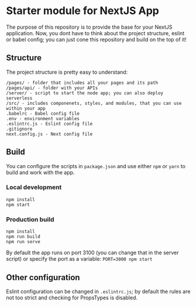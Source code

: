 # Starter module for NextJS App

The purpose of this repository is to provide the base for your NextJS application. Now, you dont have to think about the project structure, eslint or babel config; you can just cone this repository and build on the top of it!

## Structure

The project structure is pretty easy to understand:

```
/pages/ - folder that includes all your pages and its path
/pages/api/ - folder with your APIs
/server/ - script to start the node app; you can also deploy serverless
/src/ - includes componenets, styles, and modules, that you can use within your app
.babelrc - Babel config file
.env - environment variables
.eslintrc.js - Eslint config file
.gitignore
next.config.js - Next config file
```

## Build

You can configure the scripts in `package.json` and use either `npm` or `yarn` to build and work with the app.

### Local development
```
npm install
npm start
```

### Production build
```
npm install
npm run build
npm run serve
```

By default the app runs on port 3100 (you can change that in the server script) or specify the port as a variable:
`PORT=3000 npm start`

## Other configuration

Eslint configuration can be changed in `.eslintrc.js`; by default the rules are not too strict and checking for PropsTypes is disabled. 
